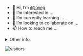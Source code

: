 - 👋 Hi, I’m [@loyep](https://github.com/loyep)
- 👀 I’m interested in ...
- 🌱 I’m currently learning ...
- 💞️ I’m looking to collaborate on ...
- 📫 How to reach me ...

<details>
  <summary>Other info.</summary>
  <br>

<!--START_SECTION:waka-->

```text
Vue.js       11 hrs 21 mins  ███████████▓░░░░░░░░░░░░░   46.61 %
TypeScript   8 hrs 42 mins   █████████░░░░░░░░░░░░░░░░   35.72 %
JSON         1 hr 38 mins    █▓░░░░░░░░░░░░░░░░░░░░░░░   06.77 %
JavaScript   1 hr 17 mins    █▒░░░░░░░░░░░░░░░░░░░░░░░   05.31 %
Markdown     17 mins         ▒░░░░░░░░░░░░░░░░░░░░░░░░   01.22 %
```

<!--END_SECTION:waka-->

</details>

![visitors](https://visitor-badge.glitch.me/badge?page_id=loyep.loyep)
